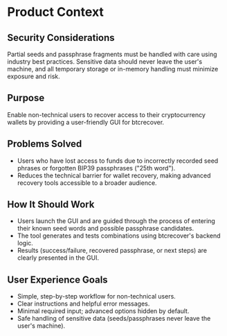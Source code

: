 # Product Context

## Security Considerations
Partial seeds and passphrase fragments must be handled with care using industry best practices. Sensitive data should never leave the user's machine, and all temporary storage or in-memory handling must minimize exposure and risk.

## Purpose
Enable non-technical users to recover access to their cryptocurrency wallets by providing a user-friendly GUI for btcrecover.

## Problems Solved
- Users who have lost access to funds due to incorrectly recorded seed phrases or forgotten BIP39 passphrases ("25th word").
- Reduces the technical barrier for wallet recovery, making advanced recovery tools accessible to a broader audience.

## How It Should Work
- Users launch the GUI and are guided through the process of entering their known seed words and possible passphrase candidates.
- The tool generates and tests combinations using btcrecover's backend logic.
- Results (success/failure, recovered passphrase, or next steps) are clearly presented in the GUI.

## User Experience Goals
- Simple, step-by-step workflow for non-technical users.
- Clear instructions and helpful error messages.
- Minimal required input; advanced options hidden by default.
- Safe handling of sensitive data (seeds/passphrases never leave the user's machine).
